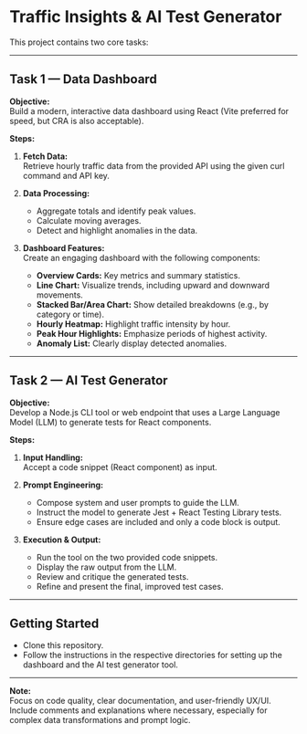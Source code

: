# Traffic Insights & AI Test Generator

This project contains two core tasks:

---

## Task 1 — Data Dashboard

**Objective:**  
Build a modern, interactive data dashboard using React (Vite preferred for speed, but CRA is also acceptable).

**Steps:**
1. **Fetch Data:**  
   Retrieve hourly traffic data from the provided API using the given curl command and API key.

2. **Data Processing:**  
   - Aggregate totals and identify peak values.
   - Calculate moving averages.
   - Detect and highlight anomalies in the data.

3. **Dashboard Features:**  
   Create an engaging dashboard with the following components:
   - **Overview Cards:** Key metrics and summary statistics.
   - **Line Chart:** Visualize trends, including upward and downward movements.
   - **Stacked Bar/Area Chart:** Show detailed breakdowns (e.g., by category or time).
   - **Hourly Heatmap:** Highlight traffic intensity by hour.
   - **Peak Hour Highlights:** Emphasize periods of highest activity.
   - **Anomaly List:** Clearly display detected anomalies.

---

## Task 2 — AI Test Generator

**Objective:**  
Develop a Node.js CLI tool or web endpoint that uses a Large Language Model (LLM) to generate tests for React components.

**Steps:**
1. **Input Handling:**  
   Accept a code snippet (React component) as input.

2. **Prompt Engineering:**  
   - Compose system and user prompts to guide the LLM.
   - Instruct the model to generate Jest + React Testing Library tests.
   - Ensure edge cases are included and only a code block is output.

3. **Execution & Output:**  
   - Run the tool on the two provided code snippets.
   - Display the raw output from the LLM.
   - Review and critique the generated tests.
   - Refine and present the final, improved test cases.

---

## Getting Started

- Clone this repository.
- Follow the instructions in the respective directories for setting up the dashboard and the AI test generator tool.

---

**Note:**  
Focus on code quality, clear documentation, and user-friendly UX/UI.  
Include comments and explanations where necessary, especially for complex data transformations and prompt logic.

